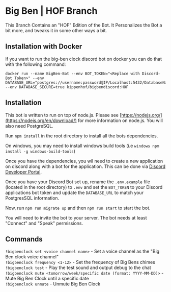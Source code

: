 # Big Ben | HOF Branch
This Branch Contains an "HOF" Edition of the Bot. It Personalizes the Bot a bit more, and tweaks it in some other ways a bit.

  
## Installation with Docker
If you want to run the big-ben clock discord bot on docker you can do that with the following command:
   
```
docker run --name BigBen-Bot --env BOT_TOKEN="<Replace with Discord-Bot Token>" --env DATABASE_URL="postgres://username:password@IP/Localhost:5432/DatabaseName" --env DATABASE_SECURE=true kippenhof/bigbendiscord:HOF
``` 


## Installation
This bot is written to run on top of node.js. Please see [https://nodejs.org/](https://nodejs.org/en/download/) for more information on node.js. You will also need PostgreSQL.

Run `npm install` in the root directory to install all the bots dependencies.

On windows, you may need to install windows build tools (i.e `windows npm install -g windows-build-tools`)

Once you have the dependencies, you wil need to create a new application on discord along with a bot for the application. This can be done via [Discord Developer Portal](https://discordapp.com/developers/).

Once you have your Discord Bot set up, rename the `.env.example` file (located in the root directory) to `.env` and set the `BOT_TOKEN` to your Discord applications bot token and update the `DATABASE_URL` to match your PostgresSQL information.

Now, run `npm run migrate up` and then `npm run start` to start the bot.

You will need to invite the bot to your server. The bot needs at least "Connect" and "Speak" permissions.

## Commands
`!bigbenclock set <voice channel name>` - Set a voice channel as the "Big Ben clock voice channel"  
`!bigbenclock frequency <1-12>` - Set the frequency of Big Bens chimes  
`!bigbenclock test` - Play the test sound and output debug to the chat  
`!bigbenclock mute <tomorrow/week/specific date (format: YYYY-MM-DD)>` - Mute Big Ben Clock until a specific date  
`!bigbenclock unmute` - Unmute Big Ben Clock  
